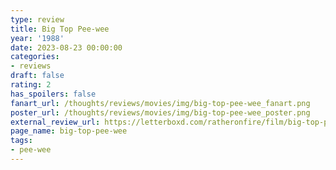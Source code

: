 ```yaml
---
type: review
title: Big Top Pee-wee
year: '1988'
date: 2023-08-23 00:00:00
categories:
- reviews
draft: false
rating: 2
has_spoilers: false
fanart_url: /thoughts/reviews/movies/img/big-top-pee-wee_fanart.png
poster_url: /thoughts/reviews/movies/img/big-top-pee-wee_poster.png
external_review_url: https://letterboxd.com/ratheronfire/film/big-top-pee-wee/
page_name: big-top-pee-wee
tags:
- pee-wee
---
```


